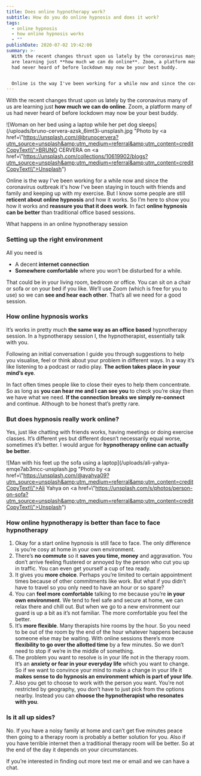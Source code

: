 ```yaml
---
title: Does online hypnotherapy work?
subtitle: How do you do online hypnosis and does it work?
tags:
  - online hypnosis
  - how online hypnosis works
  - ""
publishDate: 2020-07-02 19:42:00
summary: >-
  With the recent changes thrust upon us lately by the coronavirus many of us
  are learning just **how much we can do online**. Zoom, a platform many of us
  had never heard of before lockdown may now be your best buddy. 


  Online is the way I've been working for a while now and since the coronavirus outbreak it's how I've been staying in touch with friends and family and also keeping up with my exercise. But I know some people are still **reticent about online hypnosis** and how it works. So I’m here to show you how it works and **reassure you that it does work**. In fact **online hypnosis can be better** than traditional office based sessions.
---
```

With the recent changes thrust upon us lately by the coronavirus many of us are learning just **how much we can do online**. Zoom, a platform many of us had never heard of before lockdown may now be your best buddy. 

![Woman on her bed using a laptop while her pet dog sleeps](/uploads/bruno-cervera-azsk_6imt3i-unsplash.jpg "<span>Photo by <a href=\\"https://unsplash.com/@brunocervera?utm_source=unsplash&amp;utm_medium=referral&amp;utm_content=creditCopyText\\">BRUNO CERVERA</a> on <a href=\\"https://unsplash.com/collections/10619902/blogs?utm_source=unsplash&amp;utm_medium=referral&amp;utm_content=creditCopyText\\">Unsplash</a></span>")

Online is the way I've been working for a while now and since the coronavirus outbreak it's how I've been staying in touch with friends and family and keeping up with my exercise. But I know some people are still **reticent about online hypnosis** and how it works. So I’m here to show you how it works and **reassure you that it does work**. In fact **online hypnosis can be better** than traditional office based sessions.

What happens in an online hypnotherapy session

### Setting up the right environment

All you need is 

* A decent **internet connection**
* **Somewhere comfortable** where you won’t be disturbed for a while. 

That could be in your living room, bedroom or office. You can sit on a chair or sofa or on your bed if you like. We’ll use Zoom (which is free for you to use) so we can **see and hear each other**. That’s all we need for a good session.

### How online hypnosis works

It’s works in pretty much **the same way as an office based** hypnotherapy session. In a hypnotherapy session I, the hypnotherapist, essentially talk with you. 

Following an initial conversation I guide you through suggestions to help you visualise, feel or think about your problem in different ways. In a way it’s like listening to a podcast or radio play. **The action takes place in your mind’s eye**. 

In fact often times people like to close their eyes to help them concentrate. So as long as **you can hear me and I can see you** to check you’re okay then we have what we need. **If the connection breaks we simply re-connect** and continue. Although to be honest that’s pretty rare.

### But does hypnosis really work online?

Yes, just like chatting with friends works, having meetings or doing exercise classes. It’s different yes but different doesn’t necessarily equal worse, sometimes it’s better. I would argue for **hypnotherapy online can actually be better**.

![Man with his feet up the sofa using a laptop](/uploads/ali-yahya-emqe7ab3mcc-unsplash.jpg "<span>Photo by <a href=\\"https://unsplash.com/@ayahya09?utm_source=unsplash&amp;utm_medium=referral&amp;utm_content=creditCopyText\\">Ali Yahya</a> on <a href=\\"https://unsplash.com/s/photos/person-on-sofa?utm_source=unsplash&amp;utm_medium=referral&amp;utm_content=creditCopyText\\">Unsplash</a></span>")

### How online hypnotherapy is better than face to face hypnotherapy

1. Okay for a start online hypnosis is still face to face. The only difference is you’re cosy at home in your own environment.
2. There’s **no commute** so it **saves you time, money** and aggravation. You don’t arrive feeling flustered or annoyed by the person who cut you up in traffic. You can even get yourself a cup of tea ready.
3. It gives you **more choice**. Perhaps you’re limited to certain appointment times because of other commitments like work. But what if you didn’t have to travel so you only need to have an hour or so spare?
4. You can **feel more comfortable** talking to me because you’re **in your own environment**. We tend to feel safe and secure at home, we can relax there and chill out. But when we go to a new environment our guard is up a bit as it’s not familiar. The more comfortable you feel the better.
5. It’s **more flexible**. Many therapists hire rooms by the hour. So you need to be out of the room by the end of the hour whatever happens because someone else may be waiting. With online sessions there’s more **flexibility to go over the allotted time** by a few minutes. So we don’t need to stop if we’re in the middle of something.
6. The problem you want to resolve is in your life not in the therapy room. It’s an **anxiety or fear in your everyday life** which you want to change. So if we want to convince your mind to make a change in your life it **makes sense to do hypnosis an environment which is part of your life**.
7. Also you get to choose to work with the person you want. You’re not restricted by geography, you don’t have to just pick from the options nearby. Instead you can **choose the hypnotherapist who resonates with you**.

### Is it all up sides?

No. If you have a noisy family at home and can’t get five minutes peace then going to a therapy room is probably a better solution for you. Also if you have terrible internet then a traditional therapy room will be better. So at the end of the day it depends on your circumstances.

If you’re interested in finding out more text me or email and we can have a chat.